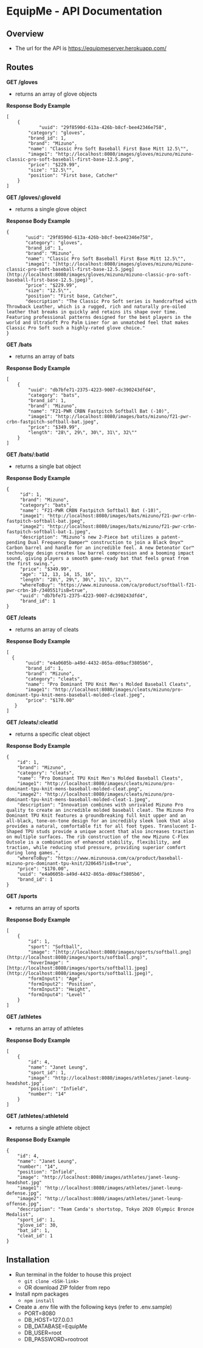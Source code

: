 # EquipMe - API Documentation

## Overview
 - The url for the API is https://equipmeserver.herokuapp.com/

## Routes

**GET /gloves**
 - returns an array of glove objects

**Response Body Example**

    [
	    {	
                "uuid": "29f8590d-613a-426b-b8cf-bee42346e758",
		    "category": "gloves",
		    "brand_id": 1,
		    "brand": "Mizuno",
		    "name": "Classic Pro Soft Baseball First Base Mitt 12.5\"",
		    "image1": "http://localhost:8080/images/gloves/mizuno/mizuno-classic-pro-soft-baseball-first-base-12.5.png",
		    "price": "$229.99",
		    "size": "12.5\"",
		    "position": "First base, Catcher"   
        }
    ]



**GET /gloves/:gloveId**
 - returns a single glove object
 
 **Response Body Example**

    
	{	
           "uuid": "29f8590d-613a-426b-b8cf-bee42346e758",
           "category": "gloves",
           "brand_id": 1,
           "brand": "Mizuno",
           "name": "Classic Pro Soft Baseball First Base Mitt 12.5\"",
           "image1": "[http://localhost:8080/images/gloves/mizuno/mizuno-classic-pro-soft-baseball-first-base-12.5.jpeg](http://localhost:8080/images/gloves/mizuno/mizuno-classic-pro-soft-baseball-first-base-12.5.jpeg)",
           "price": "$229.99",
           "size": "12.5\"",
           "position": "First base, Catcher",
           "description": "The Classic Pro Soft series is handcrafted with Throwback Leather, which is a rugged, rich and naturally pre-oiled leather that breaks in quickly and retains its shape over time. Featuring professional patterns designed for the best players in the world and UltraSoft Pro Palm Liner for an unmatched feel that makes Classic Pro Soft such a highly-rated glove choice."
	}
	


**GET /bats**
 - returns an array of bats
 
  **Response Body Example**

    [
	    {	
		    "uuid": "db7bfe71-2375-4223-9007-dc390243dfd4",
		    "category": "bats",
		    "brand_id": 1,
		    "brand": "Mizuno",
		    "name": "F21-PWR CRBN Fastpitch Softball Bat (-10)",
		    "image1": "http://localhost:8080/images/bats/mizuno/f21-pwr-crbn-fastpitch-softball-bat.jpeg",
		    "price": "$349.99",
		    "length": "28\", 29\", 30\", 31\", 32\""   
        }
    ]
 
 **GET /bats/:batId**
 - returns a single bat object
 
 **Response Body Example**
    
	{	
		 "id": 1,
		 "brand": "Mizuno",
		 "category": "bats",
		 "name": "F21-PWR CRBN Fastpitch Softball Bat (-10)",
		 "image1": "http://localhost:8080/images/bats/mizuno/f21-pwr-crbn-fastpitch-softball-bat.jpeg",
		 "image2": "http://localhost:8080/images/bats/mizuno/f21-pwr-crbn-fastpitch-softball-bat-1.jpeg",
		 "description": "Mizuno’s new 2-Piece bat utilizes a patent-pending Dual Frequency Damper™ construction to join a Black Onyx™ Carbon barrel and handle for an incredible feel. A new Detonator Cor™ technology design creates low barrel compression and a booming impact sound, giving players a smooth game-ready bat that feels great from the first swing.",
		 "price": "$349.99",
		 "age": "12, 13, 14, 15, 16",
		 "length": "28\", 29\", 30\", 31\", 32\"",
		 "whereToBuy": "https://www.mizunousa.com/ca/product/softball-f21-pwr-crbn-10-/340551?isB=true",
		 "uuid": "db7bfe71-2375-4223-9007-dc390243dfd4",
		 "brand_id": 1
	}
	

**GET /cleats**
 - returns an array of cleats
 
  **Response Body Example**

    [
      {
		   "uuid": "e4a0605b-a49d-4432-865a-d09acf3805b6",
		   "brand_id": 1,
		   "brand": "Mizuno",
		   "category": "cleats",
		   "name": "Pro Dominant TPU Knit Men's Molded Baseball Cleats",
		   "image1": "http://localhost:8080/images/cleats/mizuno/pro-dominant-tpu-knit-mens-baseball-molded-cleat.jpeg",
		   "price": "$170.00"
	   }
	]  

**GET /cleats/:cleatId**
 - returns a specific cleat object
 
  **Response Body Example**
      
    {
	    "id": 1,
	    "brand": "Mizuno",
	    "category": "cleats",
	    "name": "Pro Dominant TPU Knit Men's Molded Baseball Cleats",
	    "image1": "http://localhost:8080/images/cleats/mizuno/pro-dominant-tpu-knit-mens-baseball-molded-cleat.png",
	    "image2": "http://localhost:8080/images/cleats/mizuno/pro-dominant-tpu-knit-mens-baseball-molded-cleat-1.jpeg",
	    "description": "Innovation combines with unrivaled Mizuno Pro quality to create an incredible molded baseball cleat. The Mizuno Pro Dominant TPU Knit features a groundbreaking full knit upper and an all-black, tone-on-tone design for an incredibly sleek look that also provides a natural, comfortable fit for all foot types. Translucent I-Shaped TPU studs provide a unique accent that also increases traction on multiple surfaces. The rib construction of the new Mizuno C-Flex Outsole is a combination of enhanced stability, flexibility, and traction, while reducing stud pressure, providing superior comfort during long games.",
	    "whereToBuy": "https://www.mizunousa.com/ca/product/baseball-mizuno-pro-dominant-tpu-knit/320645?isB=true",
	    "price": "$170.00",
	    "uuid": "e4a0605b-a49d-4432-865a-d09acf3805b6",
	    "brand_id": 1
	}

**GET /sports**
 - returns an array of sports
 
 **Response Body Example**

    [
	    {
		    "id": 1,
		    "sport": "Softball",
		    "image": "[http://localhost:8080/images/sports/softball.png](http://localhost:8080/images/sports/softball.png)",
		    "hoverImage": "[http://localhost:8080/images/sports/softball1.jpeg](http://localhost:8080/images/sports/softball1.jpeg)",
		    "formInput1": "Age",
		    "formInput2": "Position",
		    "formInput3": "Height",
		    "formInput4": "Level"
	    }
	]
**GET /athletes**
 - returns an array of athletes
 
**Response Body Example**
	    
	[
	    {	
		    "id": 4,
		    "name": "Janet Leung",
		    "sport_id": 1,
		    "image": "http://localhost:8080/images/athletes/janet-leung-headshot.jpg",
		    "position": "Infield",
		    "number": "14"
		}
	]

**GET /athletes/:athleteId**
 - returns a single athlete object
 
**Response Body Example**
   
    {  
		"id": 4,
		"name": "Janet Leung",
		"number": "14",
		"position": "Infield",
		"image": "http://localhost:8080/images/athletes/janet-leung-headshot.jpg"
		"image1": "http://localhost:8080/images/athletes/janet-leung-defense.jpg",
		"image2": "http://localhost:8080/images/athletes/janet-leung-offense.jpg",
		"description": "Team Canda's shortstop, Tokyo 2020 Olympic Bronze Medalist",
		"sport_id": 1,
		"glove_id": 30,
		"bat_id": 1,
		"cleat_id": 1
	}
## Installation
- Run terminal in the folder to house this project
	- `git clone <SSH-link>`
	- OR download ZIP folder from repo
- Install npm packages
	- `npm install`
- Create a .env file with the following keys (refer to .env.sample)
	- PORT=8080
	- DB_HOST=127.0.0.1
	- DB_DATABASE=EquipMe
	- DB_USER=root
	- DB_PASSWORD=rootroot
